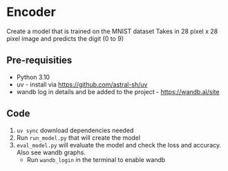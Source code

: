 # Encoder

Create a model that is trained on the MNIST dataset
Takes in 28 pixel x 28 pixel image and predicts the digit (0 to 9)


## Pre-requisities 
- Python 3.10
- uv - install via https://github.com/astral-sh/uv
- wandb log in details and be added to the project - https://wandb.ai/site

## Code
1. `uv sync` download dependencies needed
2. Run `run_model.py` that will create the model 
3. `eval_model.py` will evaluate the model and check the loss and accuracy. Also see wandb graphs. 
    - Run `wandb_login` in the terminal to enable wandb